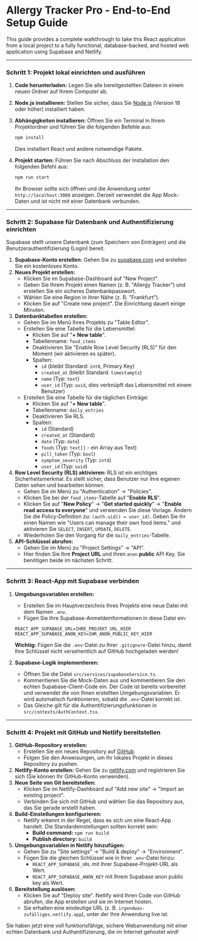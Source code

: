 
# Allergy Tracker Pro - End-to-End Setup Guide

This guide provides a complete walkthrough to take this React application from a local project to a fully functional, database-backed, and hosted web application using Supabase and Netlify.

---

### **Schritt 1: Projekt lokal einrichten und ausführen**

1.  **Code herunterladen:** Legen Sie alle bereitgestellten Dateien in einem neuen Ordner auf Ihrem Computer ab.
2.  **Node.js installieren:** Stellen Sie sicher, dass Sie [Node.js](https://nodejs.org/) (Version 18 oder höher) installiert haben.
3.  **Abhängigkeiten installieren:** Öffnen Sie ein Terminal in Ihrem Projektordner und führen Sie die folgenden Befehle aus:

    ```bash
    npm install
    ```

    Dies installiert React und andere notwendige Pakete.

4.  **Projekt starten:** Führen Sie nach Abschluss der Installation den folgenden Befehl aus:

    ```bash
    npm run start
    ```

    Ihr Browser sollte sich öffnen und die Anwendung unter `http://localhost:3000` anzeigen. Derzeit verwendet die App Mock-Daten und ist nicht mit einer Datenbank verbunden.

---

### **Schritt 2: Supabase für Datenbank und Authentifizierung einrichten**

Supabase stellt unsere Datenbank (zum Speichern von Einträgen) und die Benutzerauthentifizierung (Login) bereit.

1.  **Supabase-Konto erstellen:** Gehen Sie zu [supabase.com](https://supabase.com/) und erstellen Sie ein kostenloses Konto.
2.  **Neues Projekt erstellen:**
    *   Klicken Sie im Supabase-Dashboard auf "New Project".
    *   Geben Sie Ihrem Projekt einen Namen (z. B. "Allergy Tracker") und erstellen Sie ein sicheres Datenbankpasswort.
    *   Wählen Sie eine Region in Ihrer Nähe (z. B. "Frankfurt").
    *   Klicken Sie auf "Create new project". Die Einrichtung dauert einige Minuten.
3.  **Datenbanktabellen erstellen:**
    *   Gehen Sie im Menü Ihres Projekts zu "Table Editor".
    *   Erstellen Sie eine Tabelle für die Lebensmittel:
        *   Klicken Sie auf "**+ New table**".
        *   Tabellenname: `food_items`
        *   Deaktivieren Sie "Enable Row Level Security (RLS)" für den Moment (wir aktivieren es später).
        *   Spalten:
            *   `id` (bleibt Standard: `int8`, Primary Key)
            *   `created_at` (bleibt Standard: `timestamptz`)
            *   `name` (Typ: `text`)
            *   `user_id` (Typ: `uuid`, dies verknüpft das Lebensmittel mit einem Benutzer)
    *   Erstellen Sie eine Tabelle für die täglichen Einträge:
        *   Klicken Sie auf "**+ New table**".
        *   Tabellenname: `daily_entries`
        *   Deaktivieren Sie RLS.
        *   Spalten:
            *   `id` (Standard)
            *   `created_at` (Standard)
            *   `date` (Typ: `date`)
            *   `foods` (Typ: `text[]` - ein Array aus Text)
            *   `pill_taken` (Typ: `bool`)
            *   `symptom_severity` (Typ: `int4`)
            *   `user_id` (Typ: `uuid`)
4.  **Row Level Security (RLS) aktivieren:** RLS ist ein wichtiges Sicherheitsmerkmal. Es stellt sicher, dass Benutzer nur ihre eigenen Daten sehen und bearbeiten können.
    *   Gehen Sie im Menü zu "Authentication" -> "Policies".
    *   Klicken Sie bei der `food_items`-Tabelle auf "**Enable RLS**".
    *   Klicken Sie auf "**New Policy**" -> "**Get started quickly**" -> "**Enable read access to everyone**" und verwenden Sie diese Vorlage. Ändern Sie die Policy-Definition zu: `(auth.uid() = user_id)`. Geben Sie ihr einen Namen wie "Users can manage their own food items." und aktivieren Sie `SELECT`, `INSERT`, `UPDATE`, `DELETE`.
    *   Wiederholen Sie den Vorgang für die `daily_entries`-Tabelle.
5.  **API-Schlüssel abrufen:**
    *   Gehen Sie im Menü zu "Project Settings" -> "API".
    *   Hier finden Sie Ihre **Project URL** und Ihren `anon` **public** API Key. Sie benötigen beide im nächsten Schritt.

---

### **Schritt 3: React-App mit Supabase verbinden**

1.  **Umgebungsvariablen erstellen:**
    *   Erstellen Sie im Hauptverzeichnis Ihres Projekts eine neue Datei mit dem Namen `.env`.
    *   Fügen Sie Ihre Supabase-Anmeldeinformationen in diese Datei ein:

    ```
    REACT_APP_SUPABASE_URL=IHRE_PROJEKT_URL_HIER
    REACT_APP_SUPABASE_ANON_KEY=IHR_ANON_PUBLIC_KEY_HIER
    ```

    **Wichtig:** Fügen Sie die `.env`-Datei zu Ihrer `.gitignore`-Datei hinzu, damit Ihre Schlüssel nicht versehentlich auf GitHub hochgeladen werden!

2.  **Supabase-Logik implementieren:**
    *   Öffnen Sie die Datei `src/services/supabaseService.ts`.
    *   Kommentieren Sie die Mock-Daten aus und kommentieren Sie den echten Supabase-Client-Code ein. Der Code ist bereits vorbereitet und verwendet die von Ihnen erstellten Umgebungsvariablen. Er wird automatisch funktionieren, sobald die `.env`-Datei korrekt ist.
    *   Das Gleiche gilt für die Authentifizierungsfunktionen in `src/contexts/AuthContext.tsx`.

---

### **Schritt 4: Projekt mit GitHub und Netlify bereitstellen**

1.  **GitHub-Repository erstellen:**
    *   Erstellen Sie ein neues Repository auf [GitHub](https://github.com/).
    *   Folgen Sie den Anweisungen, um Ihr lokales Projekt in dieses Repository zu pushen.
2.  **Netlify-Konto erstellen:** Gehen Sie zu [netlify.com](https://netlify.com/) und registrieren Sie sich (Sie können Ihr GitHub-Konto verwenden).
3.  **Neue Seite von Git bereitstellen:**
    *   Klicken Sie im Netlify-Dashboard auf "Add new site" -> "Import an existing project".
    *   Verbinden Sie sich mit GitHub und wählen Sie das Repository aus, das Sie gerade erstellt haben.
4.  **Build-Einstellungen konfigurieren:**
    *   Netlify erkennt in der Regel, dass es sich um eine React-App handelt. Die Standardeinstellungen sollten korrekt sein:
        *   **Build command:** `npm run build`
        *   **Publish directory:** `build`
5.  **Umgebungsvariablen in Netlify hinzufügen:**
    *   Gehen Sie zu "Site settings" -> "Build & deploy" -> "Environment".
    *   Fügen Sie die gleichen Schlüssel wie in Ihrer `.env`-Datei hinzu:
        *   `REACT_APP_SUPABASE_URL` mit Ihrer Supabase-Projekt-URL als Wert.
        *   `REACT_APP_SUPABASE_ANON_KEY` mit Ihrem Supabase anon public key als Wert.
6.  **Bereitstellung auslösen:**
    *   Klicken Sie auf "Deploy site". Netlify wird Ihren Code von GitHub abrufen, die App erstellen und sie im Internet hosten.
    *   Sie erhalten eine eindeutige URL (z. B. `irgendwas-zufälliges.netlify.app`), unter der Ihre Anwendung live ist.

Sie haben jetzt eine voll funktionsfähige, sichere Webanwendung mit einer echten Datenbank und Authentifizierung, die im Internet gehostet wird!
